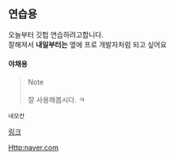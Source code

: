 ## 연습용
 오늘부터 깃헙 연습하려고합니다. <br>
 잘해져서 **내일부터는** 옆에 프로 개발자처럼 되고 싶어요
 
#### 야채용 
 
> Note <br><br>
잘 사용해봅시다. ㅋ

```
네모칸
```

[링크](http://naver.com)

<Http:naver.com>
